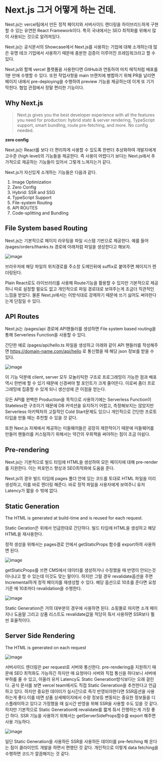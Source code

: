 # Next.js 그거 어떻게 하는 건데.

Next.js는 vercel팀에서 만든 정적 페이지와 서버사이드 렌더링을 하이브리드하게 구현할 수 있는 유연한 React Framework이다. 특히 국내에서는 SEO 최적화를 위해서 많이 사용되는 것으로 알려져있다.

Next.js는 공식문서의 Showcase에서 Next.js를 사용하는 기업에 대해 소개하는데 많은 유명 테크 기업에서 사용하기 때문에 충분한 검증이 이루어진 프레임워크라고 할 수 있다.

Next.js와 함께 vercel 플랫폼을 사용한다면 GitHub과 연동하여 마치 매직처럼 배포를 1분 만에 수행할 수 있다. 또한 작업사항을 main 브랜치에 병합하기 위해 PR을 날리면 페이지 내에서 pre-deploying을 수행하여 preview 기능을 제공하는데 이게 또 기가 막힌다. 협업 관점에서 정말 편리한 기능이다.

## Why Next.js

> Next.js gives you the best developer experience with all the features you need for production: hybrid statc & server rendering, TypeScript support, smart bundling, route pre-fetching, and more. No config needed.

**zero config**

Next.js는 React를 보다 더 편리하게 사용할 수 있도록 한번더 추상화하여 개발자에게 고수준 (high level)의 기능들을 제공한다. 즉 사용이 어렵다기 보다는 Next.js에서 추가적으로 제공하는 기능들이 있어서 그렇게 느껴지는거 같다.

Next.js가 자신있게 소개하는 기능들은 다음과 같다.

1. Image Optimization
2. Zero Config
3. Hybrid: SSR and SSG
4. TypeScript Support
5. File-system Routing
6. API ROUTES
7. Code-splitting and Bundling

## File System based Routing

Next.js는 기본적으로 페이지 라우팅을 파일 시스템 기반으로 제공한다.
예를 들어 /pages/orders/thanks.ts 경로에 아래처럼 파일을 생성한다고 해보자.

![image](https://user-images.githubusercontent.com/63354527/170922166-785a4cd2-76cf-4aa4-90c8-c3b62013397b.png)

브라우저에 해당 파일의 위치경로를 주소창 도메인뒤에 suffix로 붙여주면 페이지가 렌더링된다.

Plain React로도 라이브러리를 사용해 Route기능을 활용할 수 있지만 기본적으로 제공하니 따로 설정할 필요도 없고 개인적으로 파일 경로대로 보여주는게 조금더 직관적인 느낌을 받았다. 물론 Next.js에서는 이방식대로 강제하기 때문에 쓰기 싫어도 써야한다는게 단점일 수 있다.

## API Routes

Next.js는 /pages/api 경로에 API핸들러를 생성하면 File system based routing을 통해 Serverless Function을 사용할 수 있다.

간단한 예로 /pages/api/hello.ts 파일을 생성하고 아래와 같이 API 핸들러를 작성해주면 https://domain-name.com/api/hello 로 통신했을 때 해당 json 정보를 받을 수 있다.

![image](https://user-images.githubusercontent.com/63354527/170922449-2818928d-4174-421b-8be9-29780889876d.png)

이 기능 덕분에 client, server 모두 모놀리틱한 구조로 프로그래밍이 가능한 점과 배포 역시 한번에 할 수 있기 때문에 신경써야 할 포인트가 크게 줄어든다. 이로써 좀더 프로그래밍에 집중할 수 있게 되니 생산성에 큰 이점을 얻는다.

모든 API를 완벽한 Production을 목적으로 사용하기에는 Serverless Function이 Stateless한 구조이기 때문에 DB 커넥션을 유지하기 어렵고, 측정해보지는 않았지만 Serverless 아키텍처의 고질적인 Cold Start문제도 있으니 개인적으로 간단한 프로토타입을 만들 때는 추천할 수 있을 것 같다.

또한 Next.js 자체에서 제공하는 미들웨어들은 굉장히 제한적이기 때문에 미들웨어를 만들어 핸들러를 커스텀하기 위해서는 약간의 우회책을 써야하는 점이 조금 아쉽다.

## Pre-rendering

Next.js는 기본적으로 빌드 타임에 HTML을 생성하여 모든 페이지에 대해 pre-render를 지원한다. 이는 퍼포먼스 향상과 SEO최적화에 도움을 준다.

Next.js의 경우 빌드 타임에 pages 폴더 안에 있는 코드를 토대로 HTML 파일을 미리 생성하고, 이를 바로 렌더링 해준다. 바로 정적 파일을 사용자에게 보여주니 유저 Latency가 짧을 수 밖에 없다.

## Static Generation

The HTML is generated at build-time and is reused for each request.

Static Geration은 위에서 언급한대로 간단하다. 빌드 타임에 HTML을 생성하고 해당 HTML을 재사용한다.

정적 생성을 위해서는 pages경로 안에서 getStaticProps 함수를 export하여 사용하면 된다.

![image](https://user-images.githubusercontent.com/63354527/170923243-f844c155-8e9a-4ec8-a16c-b2868e08ea44.png)

getStaticProps를 쓰면 CMS에서 데이터를 생성하거나 수정했을 때 반영이 안되는것 아니냐고 할 수 있는데 이것도 맞는 말이다. 하지만 그럴 경우 revalidate옵션을 주면 Incremental하게 정적 페이지를 재생성할 수 있다. 해당 옵션으로 10초를 준다면 요청 기준 매 10초마다 revalidation을 수행한다.

![image](https://user-images.githubusercontent.com/63354527/170923451-243f4073-9bf3-4619-a967-0a9d69f9dad6.png)

Static Generation은 거의 대부분의 경우에 사용하면 된다. 쇼핑몰로 따지면 소개 페이지나 도움말 그리고 상품 리스트도 revalidate값을 적당히 줘서 사용하면 SSR보다 훨씬 효율적이다.

## Server Side Rendering

The HTML is generated on each request

![image](https://user-images.githubusercontent.com/63354527/170923655-5350e9d3-4b19-4c1c-b563-52a15bb6cd2b.png)

서버사이드 렌더링은 per request로 서버와 통신한다. pre-rendering을 지원하기 때문에 SEO 최적화도 가능하긴 하지만 매 요청마다 서버와 직접 통신을 하다보니 서버에 부하를 줄 수 있고, 아울러 유저 Latency도 Static Generation방식보다는 오래 걸린다. 공식 문서를 보면 vercel team에서도 직접 Static Generation을 추천한다고 언급하고 있다. 하지만 중요한 데이터가 실시간으로 즉각 반영되야한다면 SSR옵션을 사용하는게 좋다.이를 테면 상품 상세페이지에서 수량 정보등 변동되는 중요한 정보들을 디스플레이하고 있다고 가정했을 때 실시간 반영을 위해 SSR을 사용할 수도 있을 것 같다. 하지만 기본적으로 Static Generation에 revalidate를 짧게 줘서 진행하는게 가장 좋긴 하다. SSR 기능을 사용하기 위해서는 getServerSideProps함수를 export 해주면 사용 가능하다.

![image](https://user-images.githubusercontent.com/63354527/170924172-472edbc4-9bb2-4048-9672-02884205f384.png)

일단 Static Generation을 사용하든 SSR을 사용하든 데이터를 pre-fetching 해 온다는 점이 클라이언트 개발을 하면서 편했던 것 같다. 개인적으로 이렇게 data fetching을 수행하면 코드가 깔끔해지는 것 같다.
